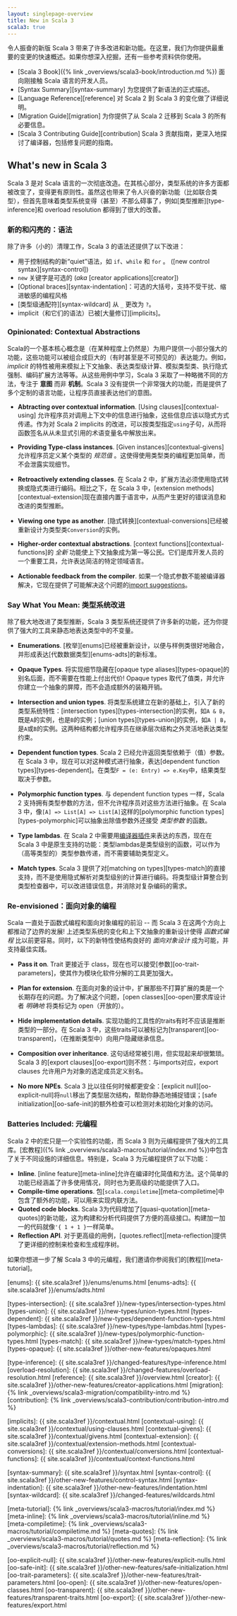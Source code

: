 ```yaml
---
layout: singlepage-overview
title: New in Scala 3
scala3: true
---
```


令人振奋的新版 Scala 3 带来了许多改进和新功能。在这里，我们为你提供最重要的变更的快速概述。如果你想深入挖掘，还有一些参考资料供你使用。

- [Scala 3 Book]({% link _overviews/scala3-book/introduction.md %}) 面向刚接触 Scala 语言的开发人员。
- [Syntax Summary][syntax-summary] 为您提供了新语法的正式描述。
- [Language Reference][reference] 对 Scala 2 到 Scala 3 的变化做了详细说明。
- [Migration Guide][migration] 为你提供了从 Scala 2 迁移到 Scala 3 的所有必要信息。
- [Scala 3 Contributing Guide][contribution] Scala 3 贡献指南，更深入地探讨了编译器，包括修复问题的指南。

## What's new in Scala 3
Scala 3 是对 Scala 语言的一次彻底改造。在其核心部分，类型系统的许多方面都被改变了，变得更有原则性。虽然这也带来了令人兴奋的新功能（比如联合类型），但首先意味着类型系统变得（甚至）不那么碍事了，例如[类型推断][type-inference]和 overload resolution 都得到了很大的改善。

### 新的和闪亮的：语法

除了许多（小的）清理工作，Scala 3 的语法还提供了以下改进：

- 用于控制结构的新“quiet”语法，如 `if`、`while` 和 `for` 。 ([new control syntax][syntax-control])
- `new` 关键字是可选的 (_aka_ [creator applications][creator])
- [Optional braces][syntax-indentation]：可选的大括号，支持不受干扰、缩进敏感的编程风格
- [类型级通配符][syntax-wildcard] 从 `_` 更改为 `?`。
- implicit（和它们的语法）已被[大量修订][implicits]。

### Opinionated: Contextual Abstractions
Scala的一个基本核心概念是（在某种程度上仍然是）为用户提供一小部分强大的功能，这些功能可以被组合成巨大的（有时甚至是不可预见的）表达能力。例如，_implicit_ 的特性被用来模拟上下文抽象、表达类型级计算、模拟类型类、执行隐式强制、编码扩展方法等等。从这些用例中学习，Scala 3 采取了一种略微不同的方法，专注于 __意图__ 而非 __机制__。Scala 3 没有提供一个非常强大的功能，而是提供了多个定制的语言功能，让程序员直接表达他们的意图。

- **Abtracting over contextual information**. [Using clauses][contextual-using] 允许程序员对调用上下文中的信息进行抽象，这些信息应该以隐式方式传递。作为对 Scala 2 implicits 的改进，可以按类型指定`using`子句，从而将函数签名从从未显式引用的术语变量名中解放出来。

- **Providing Type-class instances**. [Given instances][contextual-givens] 允许程序员定义某个类型的 _规范值_ 。这使得使用类型类的编程更加简单，而不会泄露实现细节。

- **Retroactively extending classes**. 在 Scala 2 中，扩展方法必须使用隐式转换或隐式类进行编码。相比之下，在 Scala 3 中，[extension methods][contextual-extension]现在直接内置于语言中，从而产生更好的错误消息和改进的类型推断。

- **Viewing one type as another**. [隐式转换][contextual-conversions]已经被重新设计为类型类`Conversion`的实例。

- **Higher-order contextual abstractions**. [context functions][contextual-functions]的 _全新_ 功能使上下文抽象成为第一等公民。它们是库开发人员的一个重要工具，允许表达简洁的特定领域语言。

- **Actionable feedback from the compiler**. 如果一个隐式参数不能被编译器解决，它现在提供了可能解决这个问题的[import suggestions](https://www.scala-lang.org/blog/2020/05/05/scala-3-import-suggestions.html)。

### Say What You Mean: 类型系统改进
除了极大地改进了类型推断，Scala 3 类型系统还提供了许多新的功能，还为你提供了强大的工具来静态地表达类型中的不变量。

- **Enumerations**. [枚举][enums]已经被重新设计，以便与样例类很好地融合，并形成表达[代数数据类型][enums-adts]的新标准。

- **Opaque Types**.  将实现细节隐藏在[opaque type aliases][types-opaque]的别名后面，而不需要在性能上付出代价! Opaque types 取代了值类，并允许你建立一个抽象的屏障，而不会造成额外的装箱开销。

- **Intersection and union types**. 将类型系统建立在新的基础上，引入了新的类型系统特性：[intersection types][types-intersection]的实例，如`A & B`，既是`A`的实例，也是`B`的实例；[union types][types-union]的实例，如`A | B`，是`A`或`B`的实例。这两种结构都允许程序员在继承层次结构之外灵活地表达类型约束。

- **Dependent function types**. Scala 2 已经允许返回类型依赖于（值）参数。在 Scala 3 中，现在可以对这种模式进行抽象，表达[dependent function types][types-dependent]。在类型`F = (e: Entry) => e.Key`中，结果类型取决于参数。

- **Polymorphic function types**. 与 dependent function types 一样，Scala 2 支持拥有类型参数的方法，但不允许程序员对这些方法进行抽象。在 Scala 3 中，像`[A] => List[A] => List[A]`这样的[polymorphic function types][types-polymorphic]可以抽象出除值参数外还接受 _类型参数_ 的函数。

- **Type lambdas**. 在 Scala 2 中需要用[编译器插件](https://github.com/typelevel/kind-projector)来表达的东西，现在在 Scala 3 中是原生支持的功能：类型lambdas是类型级别的函数，可以作为（高等类型的）类型参数传递，而不需要辅助类型定义。

- **Match types**. Scala 3 提供了对[matching on types][types-match]的直接支持，而不是使用隐式解析对类型级别的计算进行编码。将类型级计算整合到类型检查器中，可以改进错误信息，并消除对复杂编码的需求。

### Re-envisioned：面向对象的编程

Scala 一直处于函数式编程和面向对象编程的前沿 -- 而 Scala 3 在这两个方向上都推动了边界的发展! 上述类型系统的变化和上下文抽象的重新设计使得 _函数式编程_ 比以前更容易。同时，以下的新特性使结构良好的 _面向对象设计_ 成为可能，并支持最佳实践。

- **Pass it on**.  Trait 更接近于 class，现在也可以接受[参数][oo-trait-parameters]，使其作为模块化软件分解的工具更加强大。

- **Plan for extension**.  在面向对象的设计中，扩展那些不打算扩展的类是一个长期存在的问题。为了解决这个问题，[open classes][oo-open]要求库设计者 _明确地_ 将类标记为 open（开放的）。

- **Hide implementation details**.  实现功能的工具性的traits有时不应该是推断类型的一部分。在 Scala 3 中，这些traits可以被标记为[transparent][oo-transparent]，（在推断类型中）向用户隐藏继承信息。

- **Composition over inheritance**.  这句话经常被引用，但实现起来却很繁琐。Scala 3 的[export clauses][oo-export]则不然：与imports对应，export clauses 允许用户为对象的选定成员定义别名。

- **No more NPEs**.  Scala 3 比以往任何时候都更安全：[explicit null][oo-explicit-null]将`null`移出了类型层次结构，帮助你静态地捕捉错误；[safe initialization][oo-safe-init]的额外检查可以检测对未初始化对象的访问。

### Batteries Included: 元编程
Scala 2 中的宏只是一个实验性的功能，而 Scala 3 则为元编程提供了强大的工具库。[宏教程]({% link _overviews/scala3-macros/tutorial/index.md %})中包含了关于不同设施的详细信息。特别是，Scala 3 为元编程提供了以下功能：

- **Inline**. [inline feature][meta-inline]允许在编译时化简值和方法。这个简单的功能已经涵盖了许多使用情况，同时也为更高级的功能提供了入口。
- **Compile-time operations**. 包[`scala.compiletime`][meta-compiletime]中包含了额外的功能，可以用来实现内联方法。
- **Quoted code blocks**. Scala 3为代码增加了[quasi-quotation][meta-quotes]的新功能，这为构建和分析代码提供了方便的高级接口。构建加一加一的代码就像`'{ 1 + 1 }`一样简单。
- **Reflection API**. 对于更高级的用例，[quotes.reflect][meta-reflection]提供了更详细的控制来检查和生成程序树。


如果你想进一步了解 Scala 3 中的元编程，我们邀请你参阅我们的[教程][meta-tutorial]。

[enums]: {{ site.scala3ref }}/enums/enums.html
[enums-adts]: {{ site.scala3ref }}/enums/adts.html

[types-intersection]: {{ site.scala3ref }}/new-types/intersection-types.html
[types-union]: {{ site.scala3ref }}/new-types/union-types.html
[types-dependent]: {{ site.scala3ref }}/new-types/dependent-function-types.html
[types-lambdas]: {{ site.scala3ref }}/new-types/type-lambdas.html
[types-polymorphic]: {{ site.scala3ref }}/new-types/polymorphic-function-types.html
[types-match]: {{ site.scala3ref }}/new-types/match-types.html
[types-opaque]: {{ site.scala3ref }}/other-new-features/opaques.html

[type-inference]: {{ site.scala3ref }}/changed-features/type-inference.html
[overload-resolution]: {{ site.scala3ref }}/changed-features/overload-resolution.html
[reference]: {{ site.scala3ref }}/overview.html
[creator]: {{ site.scala3ref }}/other-new-features/creator-applications.html
[migration]: {% link _overviews/scala3-migration/compatibility-intro.md %}
[contribution]: {% link _overviews/scala3-contribution/contribution-intro.md %}

[implicits]: {{ site.scala3ref }}/contextual.html
[contextual-using]: {{ site.scala3ref }}/contextual/using-clauses.html
[contextual-givens]: {{ site.scala3ref }}/contextual/givens.html
[contextual-extension]: {{ site.scala3ref }}/contextual/extension-methods.html
[contextual-conversions]: {{ site.scala3ref }}/contextual/conversions.html
[contextual-functions]: {{ site.scala3ref }}/contextual/context-functions.html

[syntax-summary]: {{ site.scala3ref }}/syntax.html
[syntax-control]: {{ site.scala3ref }}/other-new-features/control-syntax.html
[syntax-indentation]: {{ site.scala3ref }}/other-new-features/indentation.html
[syntax-wildcard]: {{ site.scala3ref }}/changed-features/wildcards.html

[meta-tutorial]: {% link _overviews/scala3-macros/tutorial/index.md %}
[meta-inline]: {% link _overviews/scala3-macros/tutorial/inline.md %}
[meta-compiletime]: {% link _overviews/scala3-macros/tutorial/compiletime.md %}
[meta-quotes]: {% link _overviews/scala3-macros/tutorial/quotes.md %}
[meta-reflection]: {% link _overviews/scala3-macros/tutorial/reflection.md %}

[oo-explicit-null]: {{ site.scala3ref }}/other-new-features/explicit-nulls.html
[oo-safe-init]: {{ site.scala3ref }}/other-new-features/safe-initialization.html
[oo-trait-parameters]: {{ site.scala3ref }}/other-new-features/trait-parameters.html
[oo-open]: {{ site.scala3ref }}/other-new-features/open-classes.html
[oo-transparent]: {{ site.scala3ref }}/other-new-features/transparent-traits.html
[oo-export]: {{ site.scala3ref }}/other-new-features/export.html
